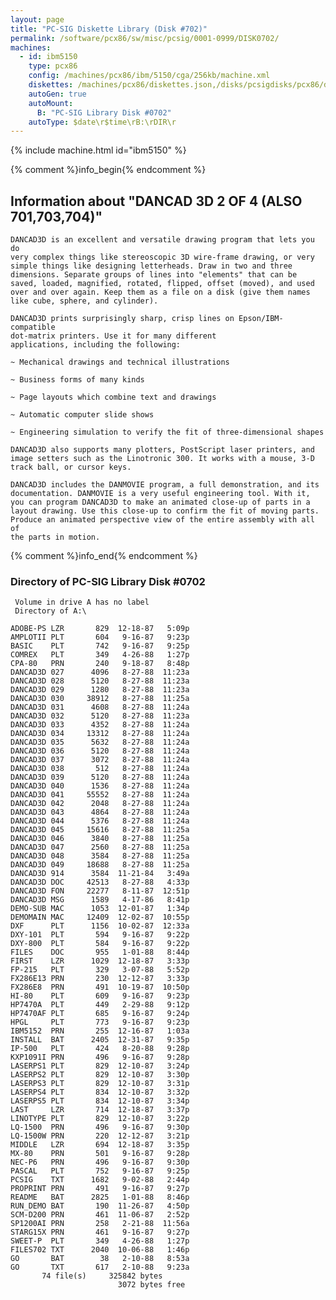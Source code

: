 ```yaml
---
layout: page
title: "PC-SIG Diskette Library (Disk #702)"
permalink: /software/pcx86/sw/misc/pcsig/0001-0999/DISK0702/
machines:
  - id: ibm5150
    type: pcx86
    config: /machines/pcx86/ibm/5150/cga/256kb/machine.xml
    diskettes: /machines/pcx86/diskettes.json,/disks/pcsigdisks/pcx86/diskettes.json
    autoGen: true
    autoMount:
      B: "PC-SIG Library Disk #0702"
    autoType: $date\r$time\rB:\rDIR\r
---
```


{% include machine.html id="ibm5150" %}

{% comment %}info_begin{% endcomment %}

## Information about "DANCAD 3D 2 OF 4 (ALSO 701,703,704)"

    DANCAD3D is an excellent and versatile drawing program that lets you do
    very complex things like stereoscopic 3D wire-frame drawing, or very
    simple things like designing letterheads. Draw in two and three
    dimensions. Separate groups of lines into "elements" that can be
    saved, loaded, magnified, rotated, flipped, offset (moved), and used
    over and over again. Keep them as a file on a disk (give them names
    like cube, sphere, and cylinder).
    
    DANCAD3D prints surprisingly sharp, crisp lines on Epson/IBM-compatible
    dot-matrix printers. Use it for many different
    applications, including the following:
    
    ~ Mechanical drawings and technical illustrations
    
    ~ Business forms of many kinds
    
    ~ Page layouts which combine text and drawings
    
    ~ Automatic computer slide shows
    
    ~ Engineering simulation to verify the fit of three-dimensional shapes
    
    DANCAD3D also supports many plotters, PostScript laser printers, and
    image setters such as the Linotronic 300. It works with a mouse, 3-D
    track ball, or cursor keys.
    
    DANCAD3D includes the DANMOVIE program, a full demonstration, and its
    documentation. DANMOVIE is a very useful engineering tool. With it,
    you can program DANCAD3D to make an animated close-up of parts in a
    layout drawing. Use this close-up to confirm the fit of moving parts.
    Produce an animated perspective view of the entire assembly with all of
    the parts in motion.
{% comment %}info_end{% endcomment %}


### Directory of PC-SIG Library Disk #0702

     Volume in drive A has no label
     Directory of A:\

    ADOBE-PS LZR       829  12-18-87   5:09p
    AMPLOTII PLT       604   9-16-87   9:23p
    BASIC    PLT       742   9-16-87   9:25p
    COMREX   PLT       349   4-26-88   1:27p
    CPA-80   PRN       240   9-18-87   8:48p
    DANCAD3D 027      4096   8-27-88  11:23a
    DANCAD3D 028      5120   8-27-88  11:23a
    DANCAD3D 029      1280   8-27-88  11:23a
    DANCAD3D 030     38912   8-27-88  11:25a
    DANCAD3D 031      4608   8-27-88  11:24a
    DANCAD3D 032      5120   8-27-88  11:23a
    DANCAD3D 033      4352   8-27-88  11:24a
    DANCAD3D 034     13312   8-27-88  11:24a
    DANCAD3D 035      5632   8-27-88  11:24a
    DANCAD3D 036      5120   8-27-88  11:24a
    DANCAD3D 037      3072   8-27-88  11:24a
    DANCAD3D 038       512   8-27-88  11:24a
    DANCAD3D 039      5120   8-27-88  11:24a
    DANCAD3D 040      1536   8-27-88  11:24a
    DANCAD3D 041     55552   8-27-88  11:24a
    DANCAD3D 042      2048   8-27-88  11:24a
    DANCAD3D 043      4864   8-27-88  11:24a
    DANCAD3D 044      5376   8-27-88  11:24a
    DANCAD3D 045     15616   8-27-88  11:25a
    DANCAD3D 046      3840   8-27-88  11:25a
    DANCAD3D 047      2560   8-27-88  11:25a
    DANCAD3D 048      3584   8-27-88  11:25a
    DANCAD3D 049     18688   8-27-88  11:25a
    DANCAD3D 914      3584  11-21-84   3:49a
    DANCAD3D DOC     42513   8-27-88   4:33p
    DANCAD3D FON     22277   8-11-87  12:51p
    DANCAD3D MSG      1589   4-17-86   8:41p
    DEMO-SUB MAC      1053  12-01-87   1:34p
    DEMOMAIN MAC     12409  12-02-87  10:55p
    DXF      PLT      1156  10-02-87  12:33a
    DXY-101  PLT       594   9-16-87   9:22p
    DXY-800  PLT       584   9-16-87   9:22p
    FILES    DOC       955   1-01-88   8:44p
    FIRST    LZR      1029  12-18-87   3:33p
    FP-215   PLT       329   3-07-88   5:52p
    FX286E13 PRN       230  12-12-87   3:33p
    FX286E8  PRN       491  10-19-87  10:50p
    HI-80    PLT       609   9-16-87   9:23p
    HP7470A  PLT       449   2-29-88   9:12p
    HP7470AF PLT       685   9-16-87   9:24p
    HPGL     PLT       773   9-16-87   9:23p
    IBM5152  PRN       255  12-16-87   1:03a
    INSTALL  BAT      2405  12-31-87   9:35p
    IP-500   PLT       424   8-20-88   9:28p
    KXP1091I PRN       496   9-16-87   9:28p
    LASERPS1 PLT       829  12-10-87   3:24p
    LASERPS2 PLT       829  12-10-87   3:30p
    LASERPS3 PLT       829  12-10-87   3:31p
    LASERPS4 PLT       834  12-10-87   3:32p
    LASERPS5 PLT       834  12-10-87   3:34p
    LAST     LZR       714  12-18-87   3:37p
    LINOTYPE PLT       829  12-10-87   3:22p
    LQ-1500  PRN       496   9-16-87   9:30p
    LQ-1500W PRN       220  12-12-87   3:21p
    MIDDLE   LZR       694  12-18-87   3:35p
    MX-80    PRN       501   9-16-87   9:28p
    NEC-P6   PRN       496   9-16-87   9:30p
    PASCAL   PLT       752   9-16-87   9:25p
    PCSIG    TXT      1682   9-02-88   2:44p
    PROPRINT PRN       491   9-16-87   9:27p
    README   BAT      2825   1-01-88   8:46p
    RUN_DEMO BAT       190  11-26-87   4:50p
    SCM-D200 PRN       461  11-06-87   2:52p
    SP1200AI PRN       258   2-21-88  11:56a
    STARG15X PRN       461   9-16-87   9:27p
    SWEET-P  PLT       349   4-26-88   1:27p
    FILES702 TXT      2040  10-06-88   1:46p
    GO       BAT        38   2-10-88   8:53a
    GO       TXT       617   2-10-88   9:23a
           74 file(s)     325842 bytes
                            3072 bytes free

